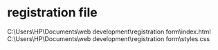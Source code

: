 # registration file
C:\Users\HP\Documents\web development\registration form\index.html
C:\Users\HP\Documents\web development\registration form\styles.css
